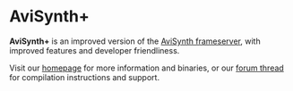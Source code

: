 AviSynth+
=========

**AviSynth+** is an improved version of the [AviSynth frameserver](http://avisynth.nl/index.php/Main_Page), with improved
features and developer friendliness. 

Visit our [homepage](http://avs-plus.net) for more information and binaries, or our
[forum thread](http://forum.doom9.org/showthread.php?t=168856) for compilation instructions and support.
